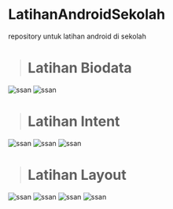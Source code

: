 # LatihanAndroidSekolah
repository untuk  latihan android di sekolah

> # Latihan Biodata
![ssan](https://github.com/AkuraDiary/LatihanAndroidSekolah/blob/main/ssan/ssan_biodata1.png)
![ssan](https://github.com/AkuraDiary/LatihanAndroidSekolah/blob/main/ssan/ssan_biodata2.png)

> # Latihan Intent
![ssan](https://github.com/AkuraDiary/LatihanAndroidSekolah/blob/main/ssan/ssan%20_latihan_intent1.png)
![ssan](https://github.com/AkuraDiary/LatihanAndroidSekolah/blob/main/ssan/ssan%20_latihan_intent2.png)
![ssan](https://github.com/AkuraDiary/LatihanAndroidSekolah/blob/main/ssan/ssan%20_latihan_intent3.png)

> # Latihan Layout
![ssan](https://github.com/AkuraDiary/LatihanAndroidSekolah/blob/main/ssan/ssan%20_latihan_layout1.png)
![ssan](https://github.com/AkuraDiary/LatihanAndroidSekolah/blob/main/ssan/ssan%20_latihan_layout2.png)
![ssan](https://github.com/AkuraDiary/LatihanAndroidSekolah/blob/main/ssan/ssan%20_latihan_layout3.png)
![ssan](https://github.com/AkuraDiary/LatihanAndroidSekolah/blob/main/ssan/ssan%20_latihan_layout4.png)
